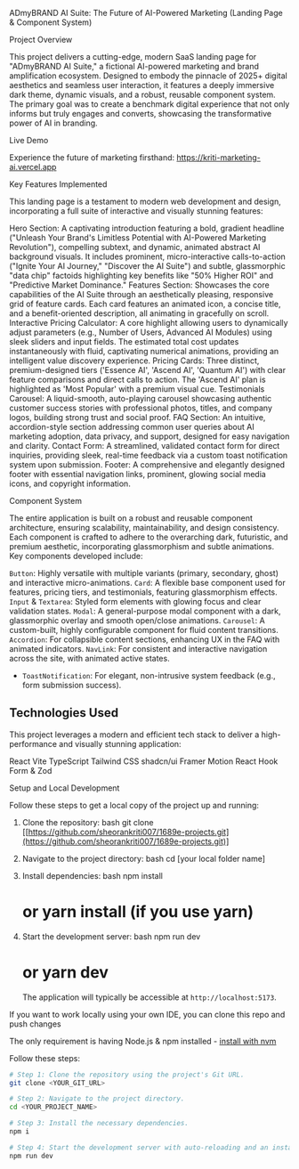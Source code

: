  ADmyBRAND AI Suite: The Future of AI-Powered Marketing (Landing Page & Component System)

 Project Overview

This project delivers a cutting-edge, modern SaaS landing page for "ADmyBRAND AI Suite," a fictional AI-powered marketing and brand amplification ecosystem. Designed to embody the pinnacle of 2025+ digital aesthetics and seamless user interaction, it features a deeply immersive dark theme, dynamic visuals, and a robust, reusable component system. The primary goal was to create a benchmark digital experience that not only informs but truly engages and converts, showcasing the transformative power of AI in branding.

Live Demo

Experience the future of marketing firsthand:
https://kriti-marketing-ai.vercel.app

 Key Features Implemented

This landing page is a testament to modern web development and design, incorporating a full suite of interactive and visually stunning features:

Hero Section:
A captivating introduction featuring a bold, gradient headline ("Unleash Your Brand's Limitless Potential with AI-Powered Marketing Revolution"), compelling subtext, and dynamic, animated abstract AI background visuals. It includes prominent, micro-interactive calls-to-action ("Ignite Your AI Journey," "Discover the AI Suite") and subtle, glassmorphic "data chip" factoids highlighting key benefits like "50% Higher ROI" and "Predictive Market Dominance."
Features Section:
Showcases the core capabilities of the AI Suite through an aesthetically pleasing, responsive grid of feature cards. Each card features an animated icon, a concise title, and a benefit-oriented description, all animating in gracefully on scroll.
Interactive Pricing Calculator:
A core highlight allowing users to dynamically adjust parameters (e.g., Number of Users, Advanced AI Modules) using sleek sliders and input fields. The estimated total cost updates instantaneously with fluid, captivating numerical animations, providing an intelligent value discovery experience.
Pricing Cards:
Three distinct, premium-designed tiers ('Essence AI', 'Ascend AI', 'Quantum AI') with clear feature comparisons and direct calls to action. The 'Ascend AI' plan is highlighted as 'Most Popular' with a premium visual cue.
Testimonials Carousel:
A liquid-smooth, auto-playing carousel showcasing authentic customer success stories with professional photos, titles, and company logos, building strong trust and social proof.
FAQ Section: An intuitive, accordion-style section addressing common user queries about AI marketing adoption, data privacy, and support, designed for easy navigation and clarity.
Contact Form: A streamlined, validated contact form for direct inquiries, providing sleek, real-time feedback via a custom toast notification system upon submission.
Footer: A comprehensive and elegantly designed footer with essential navigation links, prominent, glowing social media icons, and copyright information.

 Component System

The entire application is built on a robust and reusable component architecture, ensuring scalability, maintainability, and design consistency. Each component is crafted to adhere to the overarching dark, futuristic, and premium aesthetic, incorporating glassmorphism and subtle animations. Key components developed include:

 `Button`: Highly versatile with multiple variants (primary, secondary, ghost) and interactive micro-animations.
`Card`: A flexible base component used for features, pricing tiers, and testimonials, featuring glassmorphism effects.
 `Input` & `Textarea`: Styled form elements with glowing focus and clear validation states.
`Modal`: A general-purpose modal component with a dark, glassmorphic overlay and smooth open/close animations.
 `Carousel`: A custom-built, highly configurable component for fluid content transitions.
 `Accordion`: For collapsible content sections, enhancing UX in the FAQ with animated indicators.
 `NavLink`: For consistent and interactive navigation across the site, with animated active states.
* `ToastNotification`: For elegant, non-intrusive system feedback (e.g., form submission success).

## Technologies Used

This project leverages a modern and efficient tech stack to deliver a high-performance and visually stunning application:

React
Vite
TypeScript
Tailwind CSS
shadcn/ui
Framer Motion
React Hook Form & Zod

 Setup and Local Development

Follow these steps to get a local copy of the project up and running:

1.  Clone the repository:
    bash
    git clone [[https://github.com/sheorankriti007/1689e-projects.git](https://github.com/sheorankriti007/1689e-projects.git)]
 
   
2.  Navigate to the project directory:
    bash
    cd [your local folder name]
  
  
3.  Install dependencies:
    bash
    npm install
    # or yarn install (if you use yarn)

4.  Start the development server:
    bash
    npm run dev
    # or yarn dev
  
    The application will typically be accessible at `http://localhost:5173`.








If you want to work locally using your own IDE, you can clone this repo and push changes

The only requirement is having Node.js & npm installed - [install with nvm](https://github.com/nvm-sh/nvm#installing-and-updating)

Follow these steps:

```sh
# Step 1: Clone the repository using the project's Git URL.
git clone <YOUR_GIT_URL>

# Step 2: Navigate to the project directory.
cd <YOUR_PROJECT_NAME>

# Step 3: Install the necessary dependencies.
npm i

# Step 4: Start the development server with auto-reloading and an instant preview.
npm run dev
```



